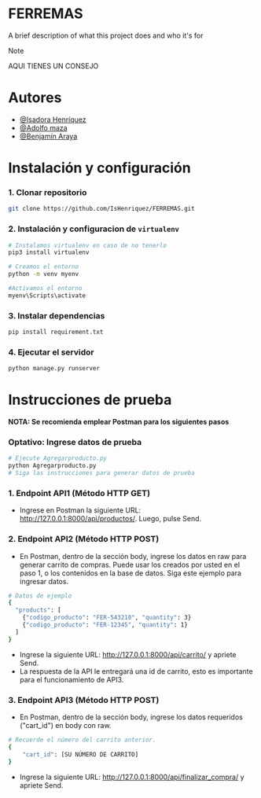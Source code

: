
# FERREMAS

A brief description of what this project does and who it's for


> [!NOTE]
> AQUI TIENES UN CONSEJO


# Autores

- [@Isadora Henríquez](https://github.com/IsHenriquez)
- [@Adolfo maza](https://github.com/aamzp)
- [@Benjamín Araya](https://github.com/benja2203)


# Instalación y configuración

### 1. Clonar repositorio
```bash
git clone https://github.com/IsHenriquez/FERREMAS.git
```

### 2. Instalación y configuracion de `virtualenv` 
```bash 
# Instalamos virtualenv en caso de no tenerlo
pip3 install virtualenv
```
```bash
# Creamos el entorno
python -m venv myenv
```
```bash
#Activamos el entorno
myenv\Scripts\activate
```

### 3. Instalar dependencias
```bash
pip install requirement.txt
```

### 4. Ejecutar el servidor
```bash
python manage.py runserver
```

# Instrucciones de prueba

**NOTA: Se recomienda emplear Postman para los siguientes pasos**

### Optativo: Ingrese datos de prueba

```bash
# Ejecute Agregarproducto.py
python Agregarproducto.py
# Siga las instrucciones para generar datos de prueba
```

### 1. Endpoint API1 (Método HTTP GET)
* Ingrese en Postman la siguiente URL: http://127.0.0.1:8000/api/productos/. Luego, pulse Send.

### 2. Endpoint API2 (Método HTTP POST)
* En Postman, dentro de la sección body, ingrese los datos en raw para generar carrito de compras. Puede usar los creados por usted en el paso 1, o los contenidos en la base de datos. Siga este ejemplo para ingresar datos.
```bash
# Datos de ejemplo
{
  "products": [
    {"codigo_producto": "FER-543210", "quantity": 3}
    {"codigo_producto": "FER-12345", "quantity": 1}
  ]
}
```
* Ingrese la siguiente URL: http://127.0.0.1:8000/api/carrito/ y apriete Send.
* La respuesta de la API le entregará una id de carrito, esto es importante para el funcionamiento de API3.

### 3. Endpoint API3 (Método HTTP POST)
* En Postman, dentro de la sección body, ingrese los datos requeridos ("cart_id") en body con raw.
```bash
# Recuerde el número del carrito anterior.
{
    "cart_id": [SU NÚMERO DE CARRITO]
}
```
* Ingrese la siguiente URL: http://127.0.0.1:8000/api/finalizar_compra/ y apriete Send.

